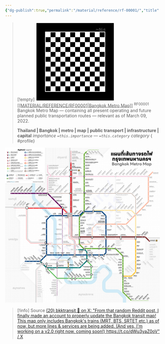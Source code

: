 ```yaml
---
{"dg-publish":true,"permalink":"/material/reference/rf-00001/","title":"Bangkok Metro Map","tags":["-reference"]}
---
```


>[!empty]
> ![RESOURCE/ASSET/OTHER/PlaceholderIcon.png|icon](/img/user/RESOURCE/ASSET/OTHER/PlaceholderIcon.png) <u class="title">[[MATERIAL/REFERENCE/RF00001\|Bangkok Metro Map]]</u> <sup class="title">RF00001</sup> <b class="title"> </b>
> Bangkok Metro Map — containing all present operating and future planned public transportation routes — relevant as of March 09, 2022.
> 
> <b>Thailand | Bangkok | metro | map | public transport | infrastructure | capital</b>
> <i class="small">importance `=this.importance` — `=this.category` category</i>
{ #profile}


![BangkokMetroMap_220309.jpg](/img/user/RESOURCE/ASSET/OTHER/BangkokMetroMap_220309.jpg)

>[!info] Source
> [(20) bkktransit 🚈 on X: "From that random Reddit post, I finally made an account to properly update the Bangkok transit map! This map only includes Bangkok's trains (MRT, BTS, SRTET etc.) as of now, but more lines &amp; services are being added. (And yes, I'm working on a v2.0 right now, coming soon!) https://t.co/dWu3yaZ0oV" / X](https://x.com/bkktransit/status/1686095928057634816)
> 